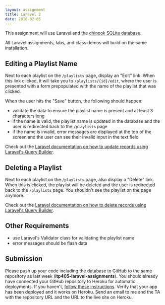 ```yaml
---
layout: assignment
title: Laravel 2
date: 2018-02-05
---
```


This assignment will use Laravel and the [chinook SQLite database](http://www.sqlitetutorial.net/sqlite-sample-database/).

All Laravel assignments, labs, and class demos will build on the same installation.

## Editing a Playlist Name

Next to each playlist on the `/playlists` page, display an "Edit" link. When this link clicked, it will take you to `/playlists/{id}/edit`, where the user is presented with a form prepopulated with the name of the playlist that was clicked.

When the user hits the "Save" button, the following should happen:

* validate the data to ensure the playlist name is present and at least 3 characters long
* if the name is valid, the playlist name is updated in the database and the user is redirected back to the `/playlists` page
* if the name is invalid, error messages are displayed at the top of the screen and the user can see their invalid input in the text field

Check out the [Laravel documentation on how to update records using Laravel's Query Builder](https://laravel.com/docs/5.5/queries#updates).

## Deleting a Playlist

Next to each playlist on the `/playlists` page, also display a "Delete" link. When this is clicked, the playlist will be deleted and the user is redirected back to the `/playlists` page. You shouldn't see the playlist on the page anymore.

Check out the [Laravel documentation on how to delete records using Laravel's Query Builder](https://laravel.com/docs/5.5/queries#deletes).

## Other Requirements

* use Laravel's Validator class for validating the playlist name
* error messages should be flash data

## Submission

Please push up your code including the database to GitHub to the same repository as last week (__itp405-laravel-assignments__). You should already have connected your GitHub repository to Heroku for automatic deployments. If you haven't, [follow these instructions](/tutorials/deploying-laravel-with-sqlite-to-heroku). Verify that your app has been deployed and it works on Heroku. Send an email to me and the TA with the repository URL and the URL to the live site on Heroku.
